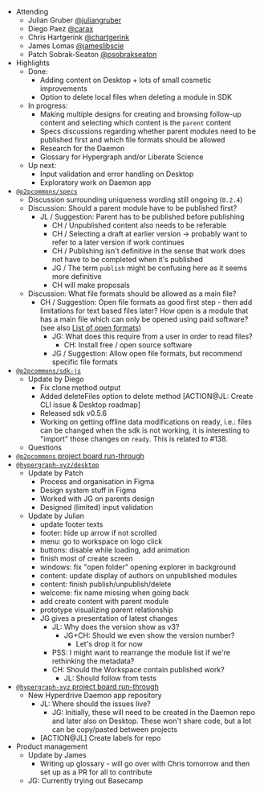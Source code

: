 -   Attending
    - Julian Gruber [@juliangruber](https://twitter.com/juliangruber)
    - Diego Paez [@carax](https://twitter.com/carax)
    - Chris Hartgerink [@chartgerink](https://twitter.com/chartgerink)
    - James Lomas [@jameslibscie](https://github.com/jameslibscie)
    - Patch Sobrak-Seaton [@psobrakseaton](https://twitter.com/psobrakseaton)
-   Highlights
    - Done:
        - Adding content on Desktop + lots of small cosmetic improvements
        - Option to delete local files when deleting a module in SDK
    - In progress:
        - Making multiple designs for creating and browsing follow-up content and selecting which content is the `parent` content
        - Specs discussions regarding whether parent modules need to be published first and which file formats should be allowed
        - Research for the Daemon
        - Glossary for Hypergraph and/or Liberate Science
    - Up next:
        - Input validation and error handling on Desktop
        - Exploratory work on Daemon app
-   [`@p2pcommons/specs`](https://github.com/p2pcommons/specs)
    - Discussion surrounding uniqueness wording still ongoing (`0.2.4`)
    - Discussion: Should a parent module have to be published first?
        - JL / Suggestion: Parent has to be published before publishing
            - CH / Unpublished content also needs to be referable
            - CH / Selecting a draft at earlier version -> probably want to refer to a later version if work continues
            - CH / Publishing isn't definitive in the sense that work does not have to be completed when it's published
            - JG / The term `publish` might be confusing here as it seems more definitive
            - CH will make proposals
    - Discussion: What file formats should be allowed as a main file?
        - CH / Suggestion: Open file formats as good first step - then add limitations for text based files later? How open is a module that has a main file which can only be opened using paid software? (see also [List of open formats](https://en.wikipedia.org/wiki/List_of_open_formats))
            - JG: What does this require from a user in order to read files?
                - CH: Install free / open source software
            - JG / Suggestion: Allow open file formats, but recommend specific file formats
-   [`@p2pcommons/sdk-js`](https://github.com/p2pcommons/sdk-js)
    - Update by Diego
        - Fix clone method output
        - Added deleteFiles option to delete method [ACTION@JL: Create CLI issue & Desktop roadmap]
        - Released sdk v0.5.6
        - Working on getting offline data modifications on ready, i.e.: files can be changed when the sdk is not working, it is interesting to "import" those changes on `ready`. This is related to #138.
    - Questions
-   [`@p2pcommons` project board run-through](https://github.com/orgs/p2pcommons/projects/1)
-   [`@hypergraph-xyz/desktop`](https://github.com/hypergraph-xyz/desktop)
    - Update by Patch
        - Process and organisation in Figma
        - Design system stuff in Figma
        - Worked with JG on parents design
        - Designed (limited) input validation
    - Update by Julian
        - update footer texts
        - footer: hide up arrow if not scrolled
        - menu: go to workspace on logo click
        - buttons: disable while loading, add animation
        - finish most of create screen
        - windows: fix "open folder" opening explorer in background
        - content: update display of authors on unpublished modules
        - content: finish publish/unpublish/delete
        - welcome: fix name missing when going back
        - add create content with parent module
        - prototype visualizing parent relationship
        - JG gives a presentation of latest changes
            - JL: Why does the version show as v3?
                - JG+CH: Should we even show the version number?
                    - Let's drop it for now
            - PSS: I might want to rearrange the module list if we're rethinking the metadata?
            - CH: Should the Workspace contain published work?
                - JL: Should follow from tests
-   [`@hypergraph-xyz` project board run-through](https://github.com/orgs/hypergraph-xyz/projects/2)
    - New Hyperdrive Daemon app repository
        - JL: Where should the issues live?
            - JG: Initially, these will need to be created in the Daemon repo and later also on Desktop. These won't share code, but a lot can be copy/pasted between projects
        - [ACTION@JL] Create labels for repo
-   Product management
    - Update by James
        - Writing up glossary - will go over with Chris tomorrow and then set up as a PR for all to contribute
    - JG: Currently trying out Basecamp
